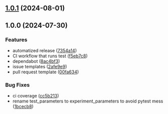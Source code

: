 ## [1.0.1](https://github.com/immobiliare/vegeta-super-sayan/compare/1.0.0...1.0.1) (2024-08-01)

## 1.0.0 (2024-07-30)


### Features

* automatized release ([7354a14](https://github.com/immobiliare/vegeta-super-sayan/commit/7354a14d42760839213d1914cc308ada30358982))
* CI workflow that runs test ([f5eb7c8](https://github.com/immobiliare/vegeta-super-sayan/commit/f5eb7c84358267e223682eb0f526ac7916595ff0))
* dependabot ([8ac4bf3](https://github.com/immobiliare/vegeta-super-sayan/commit/8ac4bf368932a7e3f1109681d78e3747208e598b))
* issue templates ([2afe9e9](https://github.com/immobiliare/vegeta-super-sayan/commit/2afe9e9d0a0d7151fff69e816340adfd408bbc09))
* pull request template ([00fa634](https://github.com/immobiliare/vegeta-super-sayan/commit/00fa6340392e6444107eb75abe1f4ba294b315fd))


### Bug Fixes

* ci coverage ([cc5b213](https://github.com/immobiliare/vegeta-super-sayan/commit/cc5b21319139629068e2f2f156d998ce0a894368))
* rename test_parameters to experiment_parameters to avoid pytest mess ([1bcecb8](https://github.com/immobiliare/vegeta-super-sayan/commit/1bcecb8e67ada827b0f21463022a999663fdb894))
